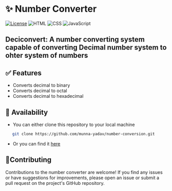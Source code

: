 #  ✨ Number Converter

[![License](https://img.shields.io/badge/License-MIT-blue.svg)](https://opensource.org/licenses/MIT)
![HTML](https://img.shields.io/badge/-HTML-orange?logo=html5&logoColor=white)
![CSS](https://img.shields.io/badge/-CSS-blue?logo=css3&logoColor=white)
![JavaScript](https://img.shields.io/badge/-JavaScript-yellow?logo=javascript&logoColor=white)

## Deciconvert: A number converting system capable of converting Decimal number system to ohter system of numbers

## ✅ Features
- Converts decimal to binary
- Converts decimal to octal
- Converts decimal to hexadecimal

## 👋 Availability
   - You can either clone this repository to your local machine
     
```bash  
   git clone https://github.com/munna-yadav/number-conversion.git
```
   - Or you can find it [here](https://www.munnasconverter.vercel.app)

## 🤝Contributing

  Contributions to the number converter are welcome! If you find any issues or have suggestions for improvements, please open an issue or submit a pull request on the project's GitHub repository.
